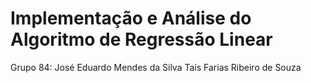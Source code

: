 # Implementação e Análise do Algoritmo de Regressão Linear 
Grupo 84: 
José Eduardo Mendes da Silva 
Taís Farias Ribeiro de Souza 
